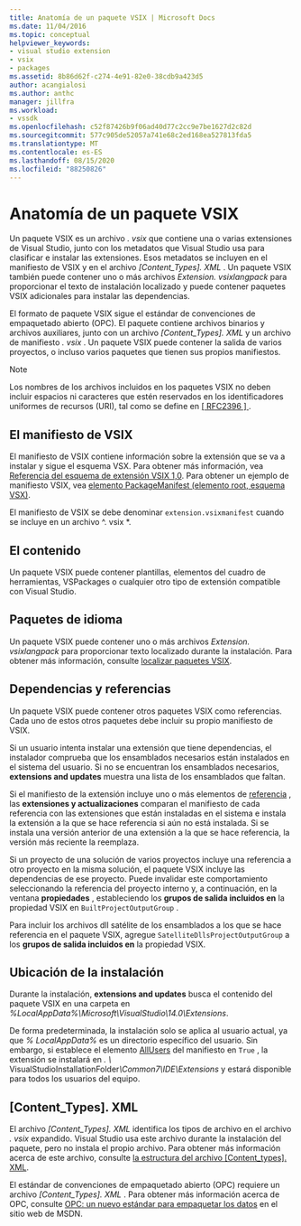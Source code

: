 ```yaml
---
title: Anatomía de un paquete VSIX | Microsoft Docs
ms.date: 11/04/2016
ms.topic: conceptual
helpviewer_keywords:
- visual studio extension
- vsix
- packages
ms.assetid: 8b86d62f-c274-4e91-82e0-38cdb9a423d5
author: acangialosi
ms.author: anthc
manager: jillfra
ms.workload:
- vssdk
ms.openlocfilehash: c52f87426b9f06ad40d77c2cc9e7be1627d2c82d
ms.sourcegitcommit: 577c905de52057a741e68c2ed168ea527813fda5
ms.translationtype: MT
ms.contentlocale: es-ES
ms.lasthandoff: 08/15/2020
ms.locfileid: "88250826"
---
```

# <a name="anatomy-of-a-vsix-package"></a>Anatomía de un paquete VSIX
Un paquete VSIX es un archivo *. vsix* que contiene una o varias extensiones de Visual Studio, junto con los metadatos que Visual Studio usa para clasificar e instalar las extensiones. Esos metadatos se incluyen en el manifiesto de VSIX y en el archivo *[Content_Types]. XML* . Un paquete VSIX también puede contener uno o más archivos *Extension. vsixlangpack* para proporcionar el texto de instalación localizado y puede contener paquetes VSIX adicionales para instalar las dependencias.

 El formato de paquete VSIX sigue el estándar de convenciones de empaquetado abierto (OPC). El paquete contiene archivos binarios y archivos auxiliares, junto con un archivo *[Content_Types]. XML* y un archivo de manifiesto *. vsix* . Un paquete VSIX puede contener la salida de varios proyectos, o incluso varios paquetes que tienen sus propios manifiestos.

> [!NOTE]
> Los nombres de los archivos incluidos en los paquetes VSIX no deben incluir espacios ni caracteres que estén reservados en los identificadores uniformes de recursos (URI), tal como se define en [ \[ RFC2396 \] ](https://www.rfc-editor.org/rfc/rfc2396.txt).

## <a name="the-vsix-manifest"></a>El manifiesto de VSIX
 El manifiesto de VSIX contiene información sobre la extensión que se va a instalar y sigue el esquema VSX. Para obtener más información, vea [Referencia del esquema de extensión VSIX 1,0](https://msdn.microsoft.com/library/76e410ec-b1fb-4652-ac98-4a4c52e09a2b). Para obtener un ejemplo de manifiesto VSIX, vea [elemento PackageManifest (elemento root, esquema VSX)](https://msdn.microsoft.com/library/f8ae42ba-775a-4d2b-976a-f556e147f187).

 El manifiesto de VSIX se debe denominar `extension.vsixmanifest` cuando se incluye en un archivo ^. vsix *.

## <a name="the-content"></a>El contenido
 Un paquete VSIX puede contener plantillas, elementos del cuadro de herramientas, VSPackages o cualquier otro tipo de extensión compatible con Visual Studio.

## <a name="language-packs"></a>Paquetes de idioma
 Un paquete VSIX puede contener uno o más archivos *Extension. vsixlangpack* para proporcionar texto localizado durante la instalación. Para obtener más información, consulte [localizar paquetes VSIX](../extensibility/localizing-vsix-packages.md).

## <a name="dependencies-and-references"></a>Dependencias y referencias
 Un paquete VSIX puede contener otros paquetes VSIX como referencias. Cada uno de estos otros paquetes debe incluir su propio manifiesto de VSIX.

 Si un usuario intenta instalar una extensión que tiene dependencias, el instalador comprueba que los ensamblados necesarios están instalados en el sistema del usuario. Si no se encuentran los ensamblados necesarios, **extensions and updates** muestra una lista de los ensamblados que faltan.

 Si el manifiesto de la extensión incluye uno o más elementos de [referencia](/previous-versions/visualstudio/visual-studio-2010/dd393687(v=vs.100)) , las **extensiones y actualizaciones** comparan el manifiesto de cada referencia con las extensiones que están instaladas en el sistema e instala la extensión a la que se hace referencia si aún no está instalada. Si se instala una versión anterior de una extensión a la que se hace referencia, la versión más reciente la reemplaza.

 Si un proyecto de una solución de varios proyectos incluye una referencia a otro proyecto en la misma solución, el paquete VSIX incluye las dependencias de ese proyecto. Puede invalidar este comportamiento seleccionando la referencia del proyecto interno y, a continuación, en la ventana **propiedades** , estableciendo los **grupos de salida incluidos en** la propiedad VSIX en `BuiltProjectOutputGroup` .

 Para incluir los archivos dll satélite de los ensamblados a los que se hace referencia en el paquete VSIX, agregue `SatelliteDllsProjectOutputGroup` a los **grupos de salida incluidos en** la propiedad VSIX.

## <a name="installation-location"></a>Ubicación de la instalación
 Durante la instalación, **extensions and updates** busca el contenido del paquete VSIX en una carpeta en *%LocalAppData%\Microsoft\VisualStudio\14.0\Extensions*.

 De forma predeterminada, la instalación solo se aplica al usuario actual, ya que *% LocalAppData%* es un directorio específico del usuario. Sin embargo, si establece el elemento [AllUsers](https://msdn.microsoft.com/library/ac817f50-3276-4ddb-b467-8bbb1432455b) del manifiesto en `True` , la extensión se instalará en <em>. \\ </em> VisualStudioInstallationFolder<em>\Common7\IDE\Extensions</em> y estará disponible para todos los usuarios del equipo.

## <a name="content_typesxml"></a>[Content_Types]. XML
 El archivo *[Content_Types]. XML* identifica los tipos de archivo en el archivo *. vsix* expandido. Visual Studio usa este archivo durante la instalación del paquete, pero no instala el propio archivo. Para obtener más información acerca de este archivo, consulte [la estructura del archivo [Content_types]. XML](the-structure-of-the-content-types-dot-xml-file.md).

 El estándar de convenciones de empaquetado abierto (OPC) requiere un archivo *[Content_Types]. XML* . Para obtener más información acerca de OPC, consulte [OPC: un nuevo estándar para empaquetar los datos](https://blogs.msdn.microsoft.com/msdnmagazine/2007/08/08/opc-a-new-standard-for-packaging-your-data/) en el sitio web de MSDN.
